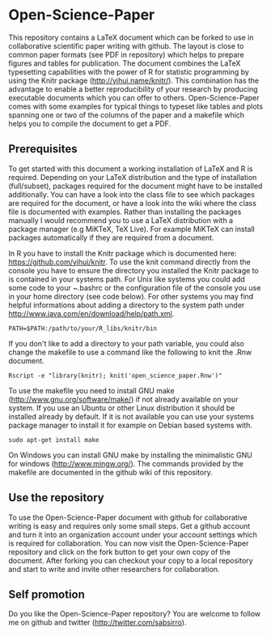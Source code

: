 # Open-Science-Paper

This repository contains a LaTeX document which can be forked to use in
collaborative scientific paper writing with github. The layout is close to
common paper formats (see PDF in repository) which helps to prepare figures and
tables for publication. The document combines the LaTeX typesetting capabilities
with the power of R for statistic programming by using the Knitr package
(http://yihui.name/knitr/). This combination has the advantage to enable a
better reproducibility of your research by producing executable documents which
you can offer to others. Open-Science-Paper comes with some examples for typical
things to typeset like tables and plots spanning one or two of the columns of
the paper and a makefile which helps you to compile the document to get a PDF.

## Prerequisites

To get started with this document a working installation of LaTeX and R is
required. Depending on your LaTeX distribution and the type of installation
(full/subset), packages required for the document might have to be installed
additionally. You can have a look into the class file to see which packages are
required for the document, or have a look into the wiki where the class file is
documented with examples. Rather than installing the packages manually I would
recommend you to use a LaTeX distribution with a package manager (e.g MiKTeX,
TeX Live). For example MiKTeX can install packages automatically if they are
required from a document.

In R you have to install the Knitr package which is documented here:
https://github.com/yihui/knitr. To use the knit command directly from the
console you have to ensure the directory you installed the Knitr package
to is contained in your systems path. For Unix like systems you could add
some code to your ~.bashrc or the configuration file of the console you
use in your home directory (see code below). For other systems you may
find helpful informations about adding a directory to the system path under
http://www.java.com/en/download/help/path.xml.

```
PATH=$PATH:/path/to/your/R_libs/knitr/bin 
```

If you don't like to add a directory to your path variable, you could also
change the makefile to use a command like the following to knit the .Rnw
document.

```
Rscript -e "library(knitr); knit('open_science_paper.Rnw')"
```

To use the makefile you need to install GNU make
(http://www.gnu.org/software/make/) if not already available on your system. If
you use an Ubuntu or other Linux distribution it should be installed already
by default. If it is not available you can use your systems package manager to
install it for example on Debian based systems with.

```
sudo apt-get install make 
```

On Windows you can install GNU make by installing the minimalistic GNU for
windows (http://www.mingw.org/). The commands provided by the makefile are
documented in the github wiki of this repository.

## Use the repository

To use the Open-Science-Paper document with github for collaborative writing
is easy and requires only some small steps. Get a github account and turn it
into an organization account under your account settings which is required for
collaboration. You can now visit the Open-Science-Paper repository and click
on the fork button to get your own copy of the document. After forking you can
checkout your copy to a local repository and start to write and invite other
researchers for collaboration.

## Self promotion

Do you like the Open-Science-Paper repository? You are welcome to follow me on
github and twitter (http://twitter.com/sabsirro).
